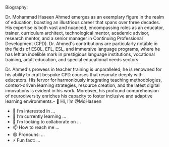 Biography:

Dr. Mohammad Haseen Ahmed emerges as an exemplary figure in the realm of education, boasting an illustrious career that spans over three decades. His expertise is both vast and nuanced, encompassing roles as an educator, trainer, curriculum architect, technological mentor, academic advisor, research mentor, and a senior manager in Continuing Professional Development (CPD). Dr. Ahmed's contributions are particularly notable in the fields of ESOL, EFL, ESL, and immersive language programs, where he has left an indelible mark in prestigious language institutions, vocational training, adult education, and special educational needs sectors.

Dr. Ahmed's prowess in teacher training is unparalleled; he is renowned for his ability to craft bespoke CPD courses that resonate deeply with educators. His fervor for harmoniously integrating teaching methodologies, context-driven learning strategies, resource creation, and the latest digital innovations is evident in his work. Moreover, his profound comprehension of neurodiversity enriches his capacity to foster inclusive and adaptive learning environments.- 👋 Hi, I’m @MdHaseen
- 👀 I’m interested in ...
- 🌱 I’m currently learning ...
- 💞️ I’m looking to collaborate on ...
- 📫 How to reach me ...
- 😄 Pronouns: ...
- ⚡ Fun fact: ...

<!---
MdHaseen/MdHaseen is a ✨ special ✨ repository because its `README.md` (this file) appears on your GitHub profile.
You can click the Preview link to take a look at your changes.
--->
